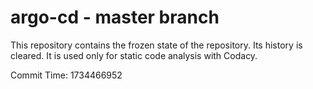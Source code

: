 # argo-cd - master branch

This repository contains the frozen state of the repository.
Its history is cleared. It is used only for static code
analysis with Codacy.

Commit Time: 1734466952